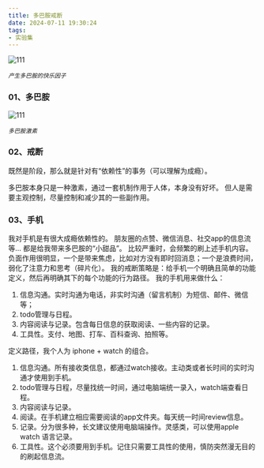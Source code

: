 ```yaml
---
title: 多巴胺戒断
date: 2024-07-11 19:30:24
tags:
- 实验集
---
```

![111](2.jpg)
<p style="margin: 0 auto">
<i><small>产生多巴胺的快乐因子</small></i>
</p>

### 01、多巴胺

![111](1.png)
<p style="margin: 0 auto">
<i><small>多巴胺激素</small></i>
</p>

### 02、戒断

既然是阶段，那么就是针对有“依赖性”的事务（可以理解为成瘾）。

多巴胺本身只是一种激素，通过一套机制作用于人体，本身没有好坏。
但人是需要主观控制，尽量控制和减少其的一些副作用。

### 03、手机

我对手机是有很大成瘾依赖性的。
朋友圈的点赞、微信消息、社交app的信息流等... 都是给我带来多巴胺的“小甜品”。
比较严重时，会频繁的刷上述手机内容。
负面作用很明显，一个是带来焦虑，比如对方没有即时回消息；一个是浪费时间，弱化了注意力和思考（碎片化）。
我的戒断策略是：给手机一个明确且简单的功能定义，然后再明确其下的每个功能的行为路径。
我的手机用来做什么：

1. 信息沟通。实时沟通为电话，非实时沟通（留言机制）为短信、邮件、微信等；
2. todo管理与日程。
3. 内容阅读与记录。包含每日信息的获取阅读、一些内容的记录。
4. 工具性。支付、地图、打车、百科查询、拍照等。

定义路径，我个人为 iphone + watch 的组合。

1. 信息沟通。所有接收类信息，都通过watch接收。主动类或者长时间的实时沟通才使用到手机。
2. todo管理与日程，尽量找统一时间，通过电脑端统一录入，watch端查看日程。
3. 内容阅读与记录。
1. 阅读。在手机建立相应需要阅读的app文件夹。每天统一时间review信息。
2. 记录。分为很多种，长文建议使用电脑端操作。灵感类，可以使用apple watch 语言记录。
3. 工具性。这个必须要用到手机。记住只需要工具性的使用，慎防突然漫无目的的刷起信息流。
